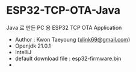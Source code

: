 # ESP32-TCP-OTA-Java
Java 로 만든 PC 용 ESP32 TCP OTA Application

- Author : Kwon Taeyoung (xlink69@gmail.com)
- Openjdk 21.0.1
- IntelliJ
- default download file : esp32-firmware.bin
- 
